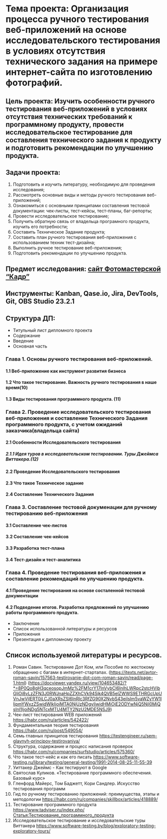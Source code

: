 # **Тема проекта:** Организация процесса ручного тестирования веб-приложений на основе исследовательского тестирования в условиях отсутствия технического задания на примере интернет-сайта по изготовлению фотографий. 
## **Цель проекта:** Изучить особенности ручного тестирования веб-приложений в условиях отсутствия технических требований к программному продукту, провести исследовательское тестирование для составления технического задания к продукту и подготовить рекомендации по улучшению продукта.
## **Задачи проекта:** 
1. Подготовить и изучить литературу, необходимую для проведения исследования;
2. Рассмотреть основные виды и методы ручного тестирования веб-приложений; 
3. Ознакомиться с основными принципами составления тестовой документации: чек-листы, тест-кейсы, тест-планы, баг-репорты; 
4. Провести исследовательское тестирование;
5. Получить обратную связь от владельца програмного продукта, изучить его потребности;
6. Составить Техническое Задание продукта;
7. Составить план ручного тестирования веб-приложения с использованием техник тест-дизайна;
8. Выполнить ручное тестирование веб-приложения;  
9. Подготовить рекомендации по улучшению продукта.
## **Предмет исследования:** [сайт Фотомастерской “Кадр”](http://oval24.ru/question/)
## **Инструменты:** Kanban, Qase.io, Jira, DevTools, Git, OBS Studio 23.2.1
## **Структура ДП:** 
  
+ Титульный лист дипломного проекта
+ Содержание
+ Введение
+ Основная часть
### Глава 1. Основы ручного тестирования веб-приложений.
 #### 1.1 Веб-приложение как инструмент развития бизнеса
 
 #### 1.2 Что такое тестирование. Важность ручного тестирования в наше время(10)
 
 #### 1.3 Виды тестирования программного продукта. (11)

  
### Глава 2. Проведение исследовательского тестирования веб-приложения и составление Технического Задания программного продукта, с учетом ожиданий заказчика(владельца сайта)
  #### 2.1 Особенности Исследовательского тестирования
  
  ##### 2.1.1 Идея туров в исследовательском тестировании. Туры Джеймса Виттакера.(12)
  
  #### 2.2 Проведение Исследовательского тестирования
  
  #### 2.3 Что такое Техническое задание
  
  #### 2.4 Составление Технического Задания
  
### Глава 3. Составление тестовой докуменации для ручному тестированию веб-приложения
  #### 3.1 Составление чек-листов
  
  #### 3.2 Составление чек-кейсов
  
  #### 3.3 Разработка тест-плана
  
  #### 3.4 Тест-дизайн и тест-аналитика
  
### Глава 4. Проведение тестирования веб-приложения и составление рекомендаций по улучшению продукта.
  #### 4.1 Проведение тестирования на основе состаленной тестовой документации
  
  #### 4.2  Подведение итогов. Разработка предложений по улучшению работы программного продукта.

+ Заключение
+ Список использованной литературы и ресурсов
+ Приложения
+ Презентация к дипломному проекту








## Список используемой литературы и ресурсов.
1. Роман Савин. Тестирование Дот Ком, или Пособие по жестокому обращению с багами в интернет-стартапах.  (https://itexts.net/avtor-roman-savin/157563-testirovanie-dot-com-roman-savin/read/page-1.html)    (https://docviewer.yandex.ru/view/104653482/?*=8P0Qo8gH3qceosopJmMz%2FM1crY17InVybCI6InlhLWRpc2stcHVibGljOi8vLzZFN3J0RWJnaHpZZXhCVk94Sjk4QVB5elZWWS9ETHRGcUpUVnJwVjlERT0iLCJ0aXRsZSI6InRlc3RfZG90X2NvbS43eiIsIm5vaWZyYW1lIjpmYWxzZSwidWlkIjoiMTA0NjUzNDgyIiwidHMiOjE2ODYwNjQ5NjI0MjQsInl1IjoiNDg5NTcxMTU4MTY2NzU2MDE5NSJ9)
2. Чек-лист тестирования WEB приложений   https://habr.com/ru/articles/542422/
3. Фундаментальная теория тестирования     <https://habr.com/ru/post/549054/> 
4. Семь главных принципов тестирования     <https://testengineer.ru/sem-glavnyh-principov-testirovaniya/>
5. Структура, содержание и процесс написания проверок  https://habr.com/ru/companies/surfstudio/articles/575360/
6. Что такое тест-кейс и как его писать  https://www.software-testing.ru/library/testing/general-testing/1991-2014-08-25-11-55-39
7. Уиттакер Джеймс - Как тестируют в Google
8. Святослав Куликов. «Тестирование программного обеспечения. Базовый курс»
9. Гленфорд Майерс, Том Баджетт, Кори Сандлер. Искусство тестирования программ
10. Гид по ручному тестированию приложений: преимущества, этапы и методологии  https://habr.com/ru/companies/skillbox/articles/418889/
11. Тестирование программного продукта   https://www.tadviser.ru/index.php/Статья:Тестирование_программного_продукта
12. Исследовательское тестирование и исследовательские туры Виттакера   https://www.software-testing.by/blog/exploratory-testing-exploratory-tours/
